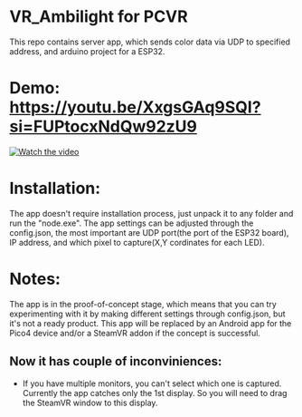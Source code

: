# VR_Ambilight for PCVR

This repo contains server app, which sends color data via UDP to specified address, and arduino project for a ESP32.

# Demo: https://youtu.be/XxgsGAq9SQI?si=FUPtocxNdQw92zU9
[![Watch the video](https://img.youtube.com/vi/XxgsGAq9SQI/0.jpg)](https://youtu.be/XxgsGAq9SQI)

# Installation:

The app doesn't require installation process, just unpack it to any folder and run the "node.exe". 
The app settings can be adjusted through the config.json, the most important are UDP port(the port of the ESP32 board), IP address, and which pixel to capture(X,Y cordinates for each LED). 


# Notes:

The app is in the proof-of-concept stage, which means that you can try experimenting with it by making different settings through config.json, but it's not a ready product. This app will be replaced by an Android app for the Pico4 device and/or a SteamVR addon if the concept is successful.


## Now it has couple of inconviniences: 

* If you have multiple monitors, you can't select which one is captured. Currently the app catches only the 1st display. So you will need to drag the SteamVR window to this display.

